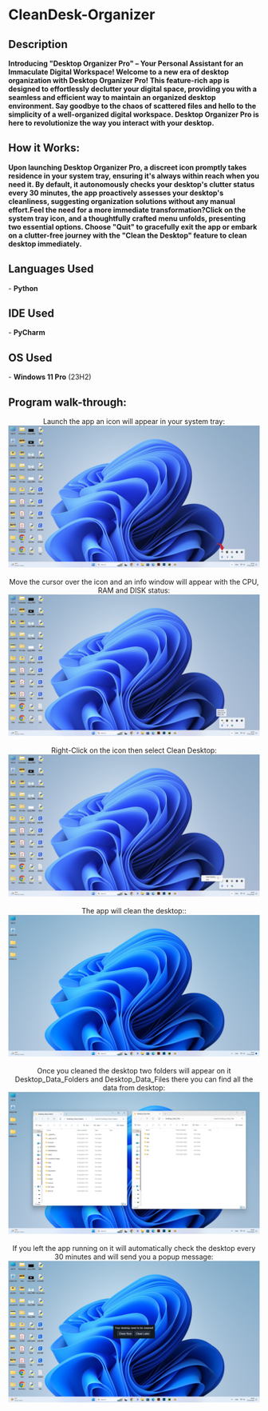 <h1>CleanDesk-Organizer</h1>

<h2>Description</h2>
<b>Introducing "Desktop Organizer Pro" – Your Personal Assistant for an Immaculate Digital Workspace! Welcome to a new era of desktop organization with Desktop Organizer Pro! This feature-rich app is designed to effortlessly declutter your digital space, providing you with a seamless and efficient way to maintain an organized desktop environment. Say goodbye to the chaos of scattered files and hello to the simplicity of a well-organized digital workspace. Desktop Organizer Pro is here to revolutionize the way you interact with your desktop. </b>
<br />

<h2>How it Works:</h2>
<b>Upon launching Desktop Organizer Pro, a discreet icon promptly takes residence in your system tray, ensuring it's always within reach when you need it. By default, it autonomously checks your desktop's clutter status every 30 minutes, the app proactively assesses your desktop's cleanliness, suggesting organization solutions without any manual effort.Feel the need for a more immediate transformation?Click on the system tray icon, and a thoughtfully crafted menu unfolds, presenting two essential options. Choose "Quit" to gracefully exit the app or embark on a clutter-free journey with the "Clean the Desktop" feature to clean desktop immediately.</b>

<h2>Languages Used</h2>
- <b>Python</b>
<h2>IDE Used</h2>
- <b>PyCharm</b>

<h2>OS Used </h2>
- <b>Windows 11 Pro</b> (23H2)

<h2>Program walk-through:</h2>
<p align="center">
Launch the app an icon will appear in your system tray: <br/>
<img src="https://github.com/Dan3091/CleanDesk-Organizer/blob/master/Image_0000.jpg"/>
<br />
<br />
Move the cursor over the icon and an info window will appear with the CPU, RAM and DISK status:  <br/>
<img src="https://github.com/Dan3091/CleanDesk-Organizer/blob/master/Image_0001.jpg"/>
<br />
<br />
Right-Click on the icon then select Clean Desktop:<br/>
<img src="https://github.com/Dan3091/CleanDesk-Organizer/blob/master/Image_0002.jpg"/>
<br />
<br />
The app will clean the desktop:
​:<br/>
<img src="https://github.com/Dan3091/CleanDesk-Organizer/blob/master/Image_0003.jpg"/>
<br />
<br />
Once you cleaned the desktop two folders will appear on it Desktop_Data_Folders and Desktop_Data_Files there you can find all the data from desktop:<br/>
<img src="https://github.com/Dan3091/CleanDesk-Organizer/blob/master/Image_0004.jpg"/>
<br />
<br />
If you left the app running on it will automatically check the desktop every 30 minutes and will send you a popup message:<br/>
<img src="https://github.com/Dan3091/CleanDesk-Organizer/blob/master/Image_0005.jpg"/>
<br />
<br />
</p>

<!--
 ```diff
- text in red
+ text in green
! text in orange
# text in gray
@@ text in purple (and bold)@@
```
--!>
